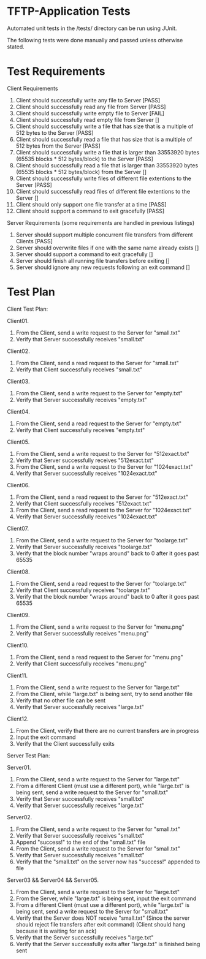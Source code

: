 TFTP-Application Tests
======================

Automated unit tests in the /tests/ directory can be run using JUnit.

The following tests were done manually and passed unless otherwise stated.

Test Requirements
=================

Client Requirements

01. Client should successfully write any file to Server [PASS]
02. Client should successfully read any file from Server [PASS]
03. Client should successfully write empty file to Server [FAIL]
04. Client should successfully read empty file from Server []
05. Client should successfully write a file that has size that is a multiple of 512 bytes to the Server [PASS]
06. Client should successfully read a file that has size that is a multiple of 512 bytes from the Server [PASS]
07. Client should successfully write a file that is larger than 33553920 bytes (65535 blocks * 512 bytes/block) to the Server [PASS]
08. Client should successfully read a file that is larger than 33553920 bytes (65535 blocks * 512 bytes/block) from the Server []
09. Client should successfully write files of different file extentions to the Server [PASS]
10. Client should successfully read files of different file extentions to the Server []
11. Client should only support one file transfer at a time [PASS]
12. Client should support a command to exit gracefully [PASS]

Server Requirements (some requirements are handled in previous listings)

01. Server should support multiple concurrent file transfers from different Clients [PASS]
02. Server should overwrite files if one with the same name already exists []
03. Server should support a command to exit gracefully []
04. Server should finish all running file transfers before exiting []
05. Server should ignore any new requests following an exit command []

Test Plan
=========

Client Test Plan:

Client01.
1. From the Client, send a write request to the Server for "small.txt"
2. Verify that Server successfully receives "small.txt"

Client02.
1. From the Client, send a read request to the Server for "small.txt"
2. Verify that Client successfully receives "small.txt"

Client03.
1. From the Client, send a write request to the Server for "empty.txt"
2. Verify that Server successfully receives "empty.txt"

Client04.
1. From the Client, send a read request to the Server for "empty.txt"
2. Verify that Client successfully receives "empty.txt"

Client05.
1. From the Client, send a write request to the Server for "512exact.txt"
2. Verify that Server successfully receives "512exact.txt"
3. From the Client, send a write request to the Server for "1024exact.txt"
4. Verify that Server successfully receives "1024exact.txt"

Client06.
1. From the Client, send a read request to the Server for "512exact.txt"
2. Verify that Client successfully receives "512exact.txt"
3. From the Client, send a read request to the Server for "1024exact.txt"
4. Verify that Server successfully receives "1024exact.txt"

Client07.
1. From the Client, send a write request to the Server for "toolarge.txt"
2. Verify that Server successfully receives "toolarge.txt"
3. Verify that the block number "wraps around" back to 0 after it goes past 65535

Client08.
1. From the Client, send a read request to the Server for "toolarge.txt"
2. Verify that Client successfully receives "toolarge.txt"
3. Verify that the block number "wraps around" back to 0 after it goes past 65535

Client09.
1. From the Client, send a write request to the Server for "menu.png"
2. Verify that Server successfully receives "menu.png"

Client10.
1. From the Client, send a read request to the Server for "menu.png"
2. Verify that Client successfully receives "menu.png"

Client11.
1. From the Client, send a write request to the Server for "large.txt"
2. From the Client, while "large.txt" is being sent, try to send another file
3. Verify that no other file can be sent
2. Verify that Server successfully receives "large.txt"

Client12.
1. From the Client, verify that there are no current transfers are in progress
2. Input the exit command
3. Verify that the Client successfully exits

Server Test Plan:

Server01.
1. From the Client, send a write request to the Server for "large.txt"
2. From a different Client (must use a different port), while "large.txt" is being sent, send a write request to the Server for "small.txt"
3. Verify that Server successfully receives "small.txt"
4. Verify that Server successfully receives "large.txt"

Server02.
1. From the Client, send a write request to the Server for "small.txt"
2. Verify that Server successfully receives "small.txt"
3. Append "success!" to the end of the "small.txt" file
4. From the Client, send a write request to the Server for "small.txt"
5. Verify that Server successfully receives "small.txt"
6. Verify that the "small.txt" on the server now has "success!" appended to file

Server03 && Server04 && Server05.
1. From the Client, send a write request to the Server for "large.txt"
2. From the Server, while "large.txt" is being sent, input the exit command
3. From a different Client (must use a different port), while "large.txt" is being sent, send a write request to the Server for "small.txt"
4. Verify that the Server does NOT receive "small.txt" (Since the server should reject file transfers after exit command) (Client should hang because it is waiting for an ack)
5. Verify that the Server successfully receives "large.txt"
6. Verify that the Server successfully exits after "large.txt" is finished being sent

